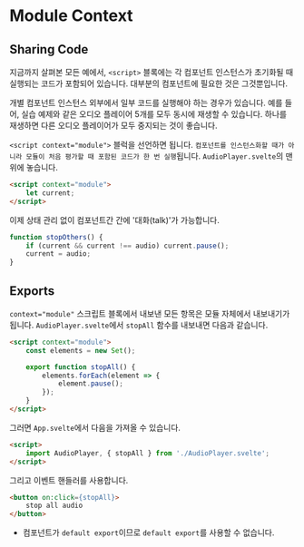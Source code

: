 # Module Context

## Sharing Code

지금까지 살펴본 모든 예에서, `<script>` 블록에는 각 컴포넌트 인스턴스가 초기화될 때 실행되는 코드가 포함되어 있습니다. 대부분의 컴포넌트에 필요한 것은 그것뿐입니다.

개별 컴포넌트 인스턴스 외부에서 일부 코드를 실행해야 하는 경우가 있습니다. 예를 들어, 실습 예제와 같은 오디오 플레이어 5개를 모두 동시에 재생할 수 있습니다. 하나를 재생하면 다른 오디오 플레이어가 모두 중지되는 것이 좋습니다.

`<script context="module">` 블럭을 선언하면 됩니다. `컴포넌트를 인스턴스화할 때가 아니라 모듈이 처음 평가할 때 포함된 코드가 한 번 실행`됩니다. `AudioPlayer.svelte`의 맨 위에 놓습니다.

```html
<script context="module">
	let current;
</script>
```

이제 상태 관리 없이 컴포넌트간 간에 '대화(talk)'가 가능합니다.

```js
function stopOthers() {
	if (current && current !== audio) current.pause();
	current = audio;
}
```

## Exports

`context="module"` 스크립트 블록에서 내보낸 모든 항목은 모듈 자체에서 내보내기가 됩니다. `AudioPlayer.svelte`에서 `stopAll` 함수를 내보내면 다음과 같습니다.

```html
<script context="module">
	const elements = new Set();

	export function stopAll() {
		elements.forEach(element => {
			element.pause();
		});
	}
</script>
```

그러면 `App.svelte`에서 다음을 가져올 수 있습니다.

```html
<script>
	import AudioPlayer, { stopAll } from './AudioPlayer.svelte';
</script>
```

그리고 이벤트 핸들러를 사용합니다.

```html
<button on:click={stopAll}>
	stop all audio
</button>
```

- 컴포넌트가 `default export`이므로 `default export`를 사용할 수 없습니다.